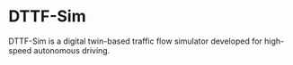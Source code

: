 # DTTF-Sim

DTTF-Sim is a digital twin-based traffic flow simulator developed for high-speed autonomous driving.